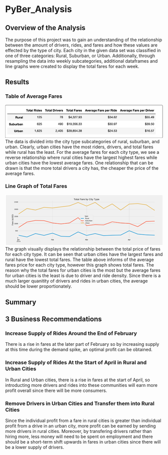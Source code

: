 # PyBer_Analysis
## Overview of the Analysis
The purpose of this project was to gain an understanding of the relationship between the amount of drivers, rides, and fares and how these values are effected by the type of city. Each city in the given data set was classified in one of three categories: Rural, Suburban, or Urban. Additionally, through resampling the data into weekly subcategories, additional dataframes and line graphs were created to display the total fares for each week.

## Results
### Table of Average Fares
![Deliverable1](Deliverable1.png)
The data is divided into the city type subcategories of rural, suburban, and urban. Clearly, urban cities have the most riders, drivers, and total fares while rural has the least. For the average fares for each city type, we see a reverse relationship where rural cities have the largest highest fares while urban cities have the lowest average fares. One relationship that can be drawn is that the more total drivers a city has, the cheaper the price of the average fares.

### Line Graph of Total Fares
![Deliverable2](Deliverable2.png)
The graph visually displays the relationship between the total price of fares for each city type. It can be seen that urban cities have the largest fares and rural have the lowest total fares. The table above informs of the average fares price for each city type, however this graph shows total fares. The reason why the total fares for urban cities is the most but the average fares for urban cities is the least is due to driver and ride density. Since there is a much larger quanitity of drivers and rides in urban cities, the average should be lower proportionately. 
## Summary
## 3 Business Recommendations
### Increase Supply of Rides Around the End of February
There is a rise in fares at the later part of February so by increasing supply at this time during the demand spike, an optimal profit can be obtained.
### Increase Supply of Rides At the Start of April in Rural and Urban Cities
In Rural and Urban cities, there is a rise in fares at the start of April, so introducting more drivers and rides into these communities will earn more profit overall since there will be more consumers.
### Remove Drivers in Urban Cities and Transfer them into Rural Cities
Since the individual profit from a fare in rural cities is greater than individual profit from a drive in an urban city, more profit can be earned by sending more drivers in rural cities. Moreover, by transfering drivers rather than hiring more, less money will need to be spent on employment and there should be a short-term shift upwards in fares in urban cities since there will be a lower supply of drivers. 
